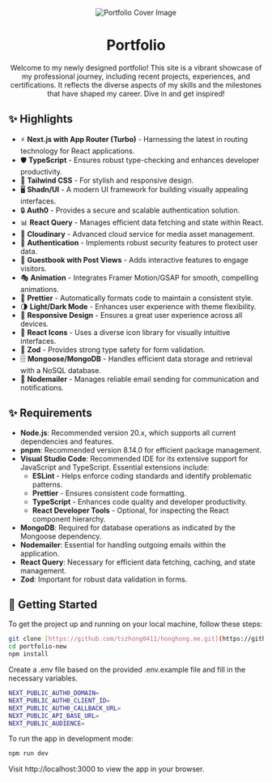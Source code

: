 <p align="center">
  <img alt="Portfolio Cover Image" src="https://res.cloudinary.com/dnttuevkd/image/upload/v1713481476/Capsqdqsdqsture_cjknwg.png">
</p>

<h1 align="center">
  Portfolio
</h1>

<p align="center">
  Welcome to my newly designed portfolio! This site is a vibrant showcase of my professional journey, including recent projects, experiences, and certifications. It reflects the diverse aspects of my skills and the milestones that have shaped my career. Dive in and get inspired!
</p>

## ✨ Highlights

- ⚡️ **Next.js with App Router (Turbo)** - Harnessing the latest in routing technology for React applications.
- 🛡 **TypeScript** - Ensures robust type-checking and enhances developer productivity.
- 🎨 **Tailwind CSS** - For stylish and responsive design.
- 🖥 **Shadn/UI** - A modern UI framework for building visually appealing interfaces.
- 🔒 **Auth0** - Provides a secure and scalable authentication solution.
- 📊 **React Query** - Manages efficient data fetching and state within React.
- 🌅 **Cloudinary** - Advanced cloud service for media asset management.
- 🚪 **Authentication** - Implements robust security features to protect user data.
- 📝 **Guestbook with Post Views** - Adds interactive features to engage visitors.
- 🎭 **Animation** - Integrates Framer Motion/GSAP for smooth, compelling animations.
- 💄 **Prettier** - Automatically formats code to maintain a consistent style.
- 🌗 **Light/Dark Mode** - Enhances user experience with theme flexibility.
- 📱 **Responsive Design** - Ensures a great user experience across all devices.
- 🌟 **React Icons** - Uses a diverse icon library for visually intuitive interfaces.
- 📑 **Zod** - Provides strong type safety for form validation.
- 🗄 **Mongoose/MongoDB** - Handles efficient data storage and retrieval with a NoSQL database.
- 📧 **Nodemailer** - Manages reliable email sending for communication and notifications.

## ✨ Requirements

- **Node.js**: Recommended version 20.x, which supports all current dependencies and features.
- **pnpm**: Recommended version 8.14.0 for efficient package management.
- **Visual Studio Code**: Recommended IDE for its extensive support for JavaScript and TypeScript. Essential extensions include:
  - **ESLint** - Helps enforce coding standards and identify problematic patterns.
  - **Prettier** - Ensures consistent code formatting.
  - **TypeScript** - Enhances code quality and developer productivity.
  - **React Developer Tools** - Optional, for inspecting the React component hierarchy.
- **MongoDB**: Required for database operations as indicated by the Mongoose dependency.
- **Nodemailer**: Essential for handling outgoing emails within the application.
- **React Query**: Necessary for efficient data fetching, caching, and state management.
- **Zod**: Important for robust data validation in forms.

## 👋 Getting Started

To get the project up and running on your local machine, follow these steps:

```bash
git clone [https://github.com/tszhong0411/honghong.me.git](https://github.com/YieGin/portfolio-new.git)
cd portfolio-new
npm install
```

Create a .env file based on the provided .env.example file and fill in the necessary variables.
```bash
NEXT_PUBLIC_AUTH0_DOMAIN=
NEXT_PUBLIC_AUTH0_CLIENT_ID=
NEXT_PUBLIC_AUTH0_CALLBACK_URL=
NEXT_PUBLIC_API_BASE_URL=
NEXT_PUBLIC_AUDIENCE=
```

To run the app in development mode:

```bash
npm run dev
```

Visit http://localhost:3000 to view the app in your browser.
